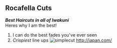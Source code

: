 Rocafella Cuts
---
***Best Haircuts in all of Iwakuni***  
Heres why I am the best!
1. I can do the best fades you've ever seen
2. *Crispiest* line ups
![simplecut](https://github.com/allero/RocafellaCuts/blob/master/4B857E13-7AE6-4948-B9BE-F37F65292E63.jpeg)
<http://japan.com/>
